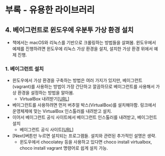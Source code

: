 # 부록 - 유용한 라이브러리
## 4. 베이그런트로 윈도우에 우분투 가상 환경 설치
- 책에서는 macOS와 리눅스를 기반으로 크롤링하는 방법들을 살펴봄. 윈도우에서 예제를 진행하려면 윈도우에 리눅스 가상 환경을 설치, 설치한 가상 환경 위에서 예제 진행.
### 1. 베이그런트 설치
  - 윈도우에서 가상 환경을 구축하는 방법은 여러 가지가 있지만, 베이그런트(vagrant)를 사용하는 방법이 가장 간단하고 깔끔하므로 베이그런트를 사용해서 가상 환경을 설정하는 방법을 알아봄.
    - VirtualBox 내려받기[[URL](https://www.virtualbox.org/wiki.Downloads)]
  - 베이그런트를 사용하려면 먼저 버추얼 박스(VirtualBox)를 설치해야함. 링크에서 운영체제에 맞는 VirtualBox 인스톨러를 내려받고 설치.
  - 이어서 베이그런트 공식 사이트에서 베이그런트 인스톨러를 내려받고, 베이그런트 설치
    - 베이그런트 공식 사이트[[URL](https://www.vagrantup.com/)]
  - [Next]버튼만 누르면 설치되는 프로그램들. 설치와 관련된 추가적인 설명은 생략.
    - 윈도우에서 chocolatey 등을 사용하고 있다면 choco install virtualbox, choco install vagrant 명령어로 쉽게 설치 가능.